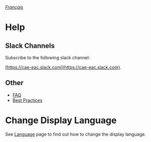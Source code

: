 _[Français](../../fr/Aide)_
# Help

## Slack Channels
Subscribe to the following slack channel:

[https://cae-eac.slack.com](https://cae-eac.slack.com).

## Other
- [FAQ](FAQ.md)
- [Best Practices](BestPractices.md)

# Change Display Language

See [Language](Language.md) page to find out how to change the display language.




